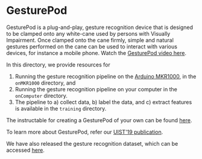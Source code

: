 GesturePod 
==========

GesturePod is a plug-and-play, gesture recognition device that is designed to be clamped onto
any white-cane used by persons with Visually Impairment. Once clamped onto the cane firmly, 
simple and natural gestures performed on the cane can be used to interact with various devices,
for instance a mobile phone. Watch the [GesturePod video here](https://1drv.ms/u/s!AjDloPaG_l0Et7Ikid1voOVFuI116Q).

In this directory, we provide resources for
  1. Running the gesture recognition pipeline on the [Arduino MKR1000](https://store.arduino.cc/usa/arduino-mkr1000), in the `onMKR1000` directory, and
  2. Running the gesture recognition pipeline on your computer in the `onComputer` directory.
  3. The pipeline to a) collect data, b) label the data, and c) extract features  is available in the `training` directory.

The instructable for creating a GesturePod of your own can be found [here](http://13.66.205.178:4000/Projects/GesturePod/instructable.html). 

To learn more about GesturePod, refer our [UIST'19 publication](https://github.com/microsoft/EdgeML/blob/master/docs/publications/GesturePod-UIST19.pdf).

We have also released the gesture recognition dataset, which can be accessed [here](https://www.microsoft.com/en-us/research/uploads/prod/2018/05/dataTR_v1.tar.gz). 


